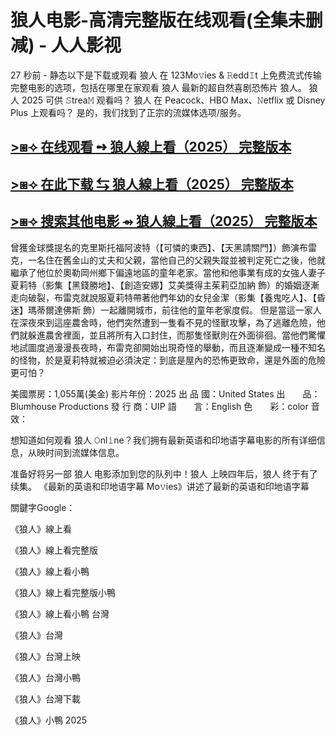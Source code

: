 # 狼人电影-高清完整版在线观看(全集未删减) - 人人影视

27 秒前 - 静态以下是下载或观看 狼人 在 123Mo𝚟ies & 𝚁edd𝙸t 上免费流式传输完整电影的选项，包括在哪里在家观看 狼人 最新的超自然喜剧恐怖片 狼人。 狼人 2025 可供 𝚂trea𝙼 观看吗？ 狼人 在 Peacock、HBO Max、𝙽etflix 或 Disney Plus 上观看吗？ 是的，我们找到了正宗的流媒体选项/服务。

## [>⧆⟢ 在线观看 ➺ 狼人線上看（2025） 完整版本](https://t.co/S1x1Phu0oi)

## [>⧆⟢ 在此下载 ⇆ 狼人線上看（2025） 完整版本](https://t.co/S1x1Phu0oi)

## [>⧆⟢ 搜索其他电影 ⇴ 狼人線上看（2025） 完整版本](https://t.co/S1x1Phu0oi)

曾獲金球獎提名的克里斯托福阿波特（【可憐的東西】、【天黑請關門】）飾演布雷克，一名住在舊金山的丈夫和父親，當他自己的父親失蹤並被判定死亡之後，他就繼承了他位於奧勒岡州鄉下偏遠地區的童年老家。當他和他事業有成的女強人妻子夏莉特（影集【黑錢勝地】、【創造安娜】艾美獎得主茱莉亞加納 飾）的婚姻逐漸走向破裂，布雷克就說服夏莉特帶著他們年幼的女兒金潔（影集【養鬼吃人】、【昏迷】瑪蒂爾達佛斯 飾）一起離開城市，前往他的童年老家度假。 但是當這一家人在深夜來到這座農舍時，他們突然遭到一隻看不見的怪獸攻擊，為了逃離危險，他們就躲進農舍裡面，並且將所有入口封住，而那隻怪獸則在外面徘徊。當他們驚懼地試圖度過漫漫長夜時，布雷克卻開始出現奇怪的舉動，而且逐漸變成一種不知名的怪物，於是夏莉特就被迫必須決定：到底是屋內的恐怖更致命，還是外面的危險更可怕？

美國票房：1,055萬(美金)
影片年份：2025
出  品  國：United States
出　　品：Blumhouse Productions
發  行  商：UIP
語　　言：English
色　　彩：color
音　　效：

想知道如何观看 狼人 𝙾nl𝚒ne？我们拥有最新英语和印地语字幕电影的所有详细信息，从映时间到流媒体信息。

准备好将另一部 狼人 电影添加到您的队列中！狼人 上映四年后，狼人 终于有了续集。 《最新的英语和印地语字幕 Mo𝚟ies》讲述了最新的英语和印地语字幕

關鍵字Google：

《狼人》線上看

《狼人》線上看完整版

《狼人》線上看小鴨

《狼人》線上看完整版小鴨

《狼人》線上看小鴨 台灣

《狼人》台灣

《狼人》台灣上映

《狼人》台灣小鴨

《狼人》台灣下載

《狼人》小鴨 2025
